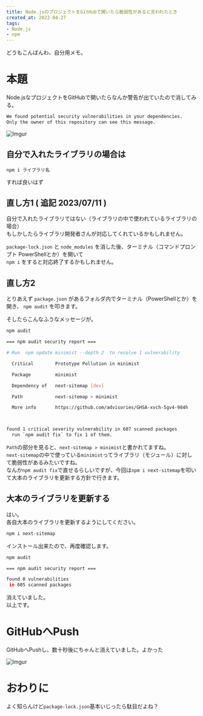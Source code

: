 ```yaml
---
title: Node.jsのプロジェクトをGitHubで開いたら脆弱性があると言われたとき
created_at: 2022-04-27
tags:
- Node.js
- npm
---
```


どうもこんばんわ、自分用メモ。

# 本題
Node.jsなプロジェクトをGitHubで開いたらなんか警告が出ていたので消してみる。

```bash
We found potential security vulnerabilities in your dependencies.
Only the owner of this repository can see this message.
```

![Imgur](https://i.imgur.com/9yLmNje.png)

## 自分で入れたライブラリの場合は

`npm i ライブラリ名`

すれば良いはず

## 直し方1 ( 追記 2023/07/11 )
自分で入れたライブラリではない（ライブラリの中で使われているライブラリの場合）  
もしかしたらライブラリ開発者さんが対応してくれているかもしれません。

`package-lock.json` と `node_modules` を消した後、ターミナル（コマンドプロンプト PowerShellとか）を開いて  
`npm i` をすると対応終了するかもしれません。

## 直し方2

とりあえず `package.json` があるフォルダ内でターミナル（PowerShellとか）を開き、 `npm audit` を叩きます。  

そしたらこんなふうなメッセージが。
```bash
npm audit

=== npm audit security report ===

# Run  npm update minimist --depth 2  to resolve 1 vulnerability

  Critical        Prototype Pollution in minimist

  Package         minimist

  Dependency of   next-sitemap [dev]

  Path            next-sitemap > minimist

  More info       https://github.com/advisories/GHSA-xvch-5gv4-984h



found 1 critical severity vulnerability in 607 scanned packages
  run `npm audit fix` to fix 1 of them.

```
`Path`の部分を見ると、`next-sitemap > minimist`と書かれてますね。  
`next-sitemap`の中で使っている`minimist`ってライブラリ（モジュール）に対して脆弱性があるみたいですね。  
なんか`npm audit fix`で直せるらしいですが、今回は`npm i next-sitemap`を叩いて大本のライブラリを更新する方針で行きます。

## 大本のライブラリを更新する
はい。  
各自大本のライブラリを更新するようにしてください。

```bash
npm i next-sitemap
```

インストール出来たので、再度確認します。

```bash
npm audit

=== npm audit security report ===                        

found 0 vulnerabilities
 in 605 scanned packages
```

消えていました。  
以上です。

# GitHubへPush

GitHubへPushし、数十秒後にちゃんと消えていました。よかった

![Imgur](https://i.imgur.com/zAKmxGs.png)

# おわりに

よく知らんけど`package-lock.json`基本いじったら駄目だよね？